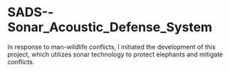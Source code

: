 # SADS--Sonar_Acoustic_Defense_System
In response to man-wildlife conflicts, I initiated the development of this project, which utilizes sonar technology to protect elephants and mitigate conflicts.
